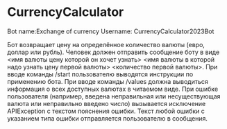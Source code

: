 # CurrencyCalculator
Bot name:Exchange of currency
Username: CurrencyCalculator2023Bot

Бот возвращает цену на определённое количество валюты (евро, доллар или рубль). 
Человек должен отправить сообщение боту в виде <имя валюты цену которой он хочет узнать> <имя валюты в которой надо узнать цену первой валюты> <количество первой валюты>. 
При вводе команды /start пользователю выводятся инструкции по применению бота. 
При вводе команды /values должна выводиться информация о всех доступных валютах в читаемом виде. 
При ошибке пользователя (например, введена неправильная или несуществующая валюта или неправильно введено число) вызывается исключение APIException с текстом пояснения ошибки. Текст любой ошибки с указанием типа ошибки отправляется пользователю в сообщения.
